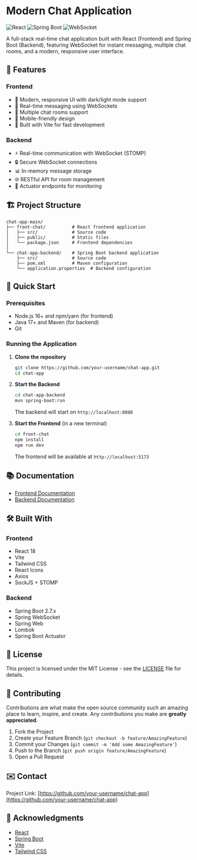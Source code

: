 # Modern Chat Application

![React](https://img.shields.io/badge/React-18-61DAFB?style=for-the-badge&logo=react&logoColor=white)
![Spring Boot](https://img.shields.io/badge/Spring_Boot-2.7.0-6DB33F?style=for-the-badge&logo=spring&logoColor=white)
![WebSocket](https://img.shields.io/badge/WebSocket-010101?style=for-the-badge&logo=websocket&logoColor=white)

A full-stack real-time chat application built with React (Frontend) and Spring Boot (Backend), featuring WebSocket for instant messaging, multiple chat rooms, and a modern, responsive user interface.

## 🌟 Features

### Frontend
- 🎨 Modern, responsive UI with dark/light mode support
- 💬 Real-time messaging using WebSockets
- 👥 Multiple chat rooms support
- 📱 Mobile-friendly design
- 🚀 Built with Vite for fast development

### Backend
- ⚡ Real-time communication with WebSocket (STOMP)
- 🔒 Secure WebSocket connections
- 📊 In-memory message storage
- 🌐 RESTful API for room management
- 📡 Actuator endpoints for monitoring

## 🏗️ Project Structure

```
chat-app-main/
├── front-chat/          # React frontend application
│   ├── src/             # Source code
│   ├── public/          # Static files
│   └── package.json     # Frontend dependencies
│
└── chat-app-backend/    # Spring Boot backend application
    ├── src/             # Source code
    ├── pom.xml          # Maven configuration
    └── application.properties  # Backend configuration
```

## 🚀 Quick Start

### Prerequisites

- Node.js 16+ and npm/yarn (for frontend)
- Java 17+ and Maven (for backend)
- Git

### Running the Application

1. **Clone the repository**
   ```bash
   git clone https://github.com/your-username/chat-app.git
   cd chat-app
   ```

2. **Start the Backend**
   ```bash
   cd chat-app-backend
   mvn spring-boot:run
   ```
   The backend will start on `http://localhost:8080`

3. **Start the Frontend** (in a new terminal)
   ```bash
   cd front-chat
   npm install
   npm run dev
   ```
   The frontend will be available at `http://localhost:5173`

## 📚 Documentation

- [Frontend Documentation](./front-chat/README.md)
- [Backend Documentation](./chat-app-backend/README.md)

## 🛠️ Built With

### Frontend
- React 18
- Vite
- Tailwind CSS
- React Icons
- Axios
- SockJS + STOMP

### Backend
- Spring Boot 2.7.x
- Spring WebSocket
- Spring Web
- Lombok
- Spring Boot Actuator

## 📝 License

This project is licensed under the MIT License - see the [LICENSE](LICENSE) file for details.

## 🤝 Contributing

Contributions are what make the open source community such an amazing place to learn, inspire, and create. Any contributions you make are **greatly appreciated**.

1. Fork the Project
2. Create your Feature Branch (`git checkout -b feature/AmazingFeature`)
3. Commit your Changes (`git commit -m 'Add some AmazingFeature'`)
4. Push to the Branch (`git push origin feature/AmazingFeature`)
5. Open a Pull Request

## ✉️ Contact

Project Link: [https://github.com/your-username/chat-app](https://github.com/your-username/chat-app)

## 🙏 Acknowledgments

- [React](https://reactjs.org/)
- [Spring Boot](https://spring.io/projects/spring-boot)
- [Vite](https://vitejs.dev/)
- [Tailwind CSS](https://tailwindcss.com/)
